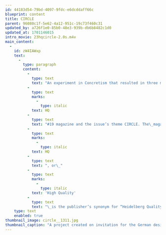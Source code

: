 ```yaml
---
id: 44183d54-79bd-4097-9fdc-e6dcddaff66c
blueprint: content
title: CIRCLE
parent: 96080c1f-5e62-4a12-951c-19c73f460c31
updated_by: a726f1e0-85b0-48e3-939b-db6b8482c1d0
updated_at: 1701146015
intro_movie: 23hqcircle-2.0s.m4v
main_content:
  -
    id: zW4IAWxp
    text:
      -
        type: paragraph
        content:
          -
            type: text
            text: "An experiment in Concretism that resulted in three magazine spreads that documentrace a walk on the island of Vinalhaven, Maine. This was specifically created for\_"
          -
            type: text
            marks:
              -
                type: italic
            text: HQ
          -
            type: text
            text: "#19 magazine and the issue’s theme CIRCLE. The\_magazine’s name,\_"
          -
            type: text
            marks:
              -
                type: italic
            text: HQ
          -
            type: text
            text: ", or\_"
          -
            type: text
            marks:
              -
                type: italic
            text: 'High Quality'
          -
            type: text
            text: "\_is the publisher’s synonym for “Heidelberg Quality”, being a showcase for the Heidelberg printing equipment as well as for graphic designers. Edited by Rolf Muller, one section in the magazine explores a particular theme. For this issue #19 the theme was CIRCLE, and Tom was one of the designers invited to contribute to that issue’s theme."
    type: text
    enabled: true
thumbnail_image: circle__1311.jpg
thumbnail_caption: "A project created on invitation for the German design magazine HQ, issue #19. HQ19's theme was “CIRCLE” and this contribution documents a special walk on the island of Vinalhaven in Maine. The results create three spreads for the magazine."
---
```

